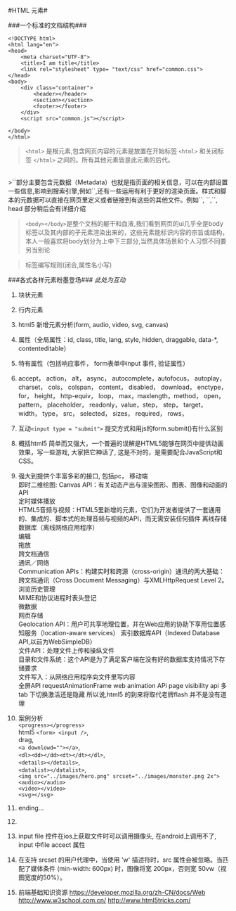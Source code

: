 #HTML 元素#

###一个标准的文档结构###

    <!DOCTYPE html>
    <html lang="en">
    <head>
        <meta charset="UTF-8">
        <title>I am title</title>
        <link rel="stylesheet" type= "text/css" href="common.css">
    </head>
    <body>
        <div class="container">
            <header></header>
            <section></section>
            <footer></footer>
        </div>
        <script src="common.js"></script>
        
    </body>
    </html>
    
>`<html>` 是根元素,包含网页内容的元素是放置在开始标签 `<html>` 和关闭标签 `</html>` 之间的。所有其他元素皆是此元素的后代。   

<br />
>`<head></head>`部分主要包含元数据（Metadata）也就是指页面的相关信息，可以在内部设置一些信息,影响到搜索引擎,例如`<meta name="robots" contect= "all|none|index|noindex|follow|nofollow">`,还有一些运用有利于更好的渲染页面。样式和脚本的元数据可以直接在网页里定义或者链接到有这些的其他文件。例如`<style></style>`, `<script></script>`,`<link />`, head 部分稍后会有详细介绍

<br />

>`<body></body>`是整个文档的躯干和血液,我们看到网页的ui几乎全是body标签以及其内部的子元素渲染出来的，这些元素能标识内容的宗旨或结构，
本人一般喜欢将body划分为上中下三部分,当然具体场景和个人习惯不同要另当别论

>标签编写规则(闭合,属性名小写)

###各式各样元素粉墨登场###
_此处为互动_

1.  块状元素
2.  行内元素
3.  html5 新增元素分析(form, audio, video, svg, canvas)
4.  属性（全局属性：id, class, title, lang, style,  hidden, draggable, data-*, contenteditable）
5.  特有属性（包括响应事件， form表单中input 事件, 验证属性）
6.  accept， action， alt， async， autocomplete，autofocus， autoplay， charset， cols， colspan， content，
disabled， download， enctype， for， height， http-equiv， loop， max，maxlength，method， open， pattern， placeholder， readonly，value，step，
step， target， width， type， src， selected， sizes， required， rows，
7.  互动`<input type = "submit">` 提交方式和用js的form.submit()有什么区别
8.  概括html5 简单而又强大，一个普遍的误解是HTML5能够在网页中提供动画效果，写一些游戏, 大家把它神话了, 这是不对的，是需要配合JavaScript和CSS。
9. 强大到提供个丰富多彩的接口, 包括pc， 移动端<br />
即时二维绘图: Canvas API：有关动态产出与渲染图形、图表、图像和动画的API<br/>
定时媒体播放<br />
HTML5音频与视频：HTML5里新增的元素，它们为开发者提供了一套通用的、集成的、脚本式的处理音频与视频的API，而无需安装任何插件
离线存储数据库（离线网络应用程序）<br />
编辑<br />
拖放<br />
跨文档通信<br />
通讯／网络<br />
Communication APIs：构建实时和跨源（cross-origin）通讯的两大基础： 跨文档通讯（Cross Document Messaging）与XMLHttpRequest Level 2。<br />
浏览历史管理<br />
MIME和协议进程时表头登记<br />
微数据<br />
网页存储<br />
Geolocation API：用户可共享地理位置，并在Web应用的协助下享用位置感知服务（location-aware services）
索引数据库API（Indexed Database API,以前为WebSimpleDB）<br />
文件API：处理文件上传和操纵文件<br />
目录和文件系统：这个API是为了满足客户端在没有好的数据库支持情况下存储要求<br />
文件写入：从网络应用程序向文件里写内容<br />
全屏API
requestAnimationFrame
web animation APi
page visibility api 多tab 下切换激活还是隐藏
所以说,html5 的到来将取代老牌flash 并不是没有道理

10. 案例分析<br />
`<progress></progress>`<br /> 
html5 `<form> <input />`, <br />
drag, <br />
`<a downlowd=""></a>`,<br />
 `<dl><dd></dd><dt></dt></dl>`,<br />
`<details></details>`,<br />
`<datalist></datalist>`,<br />
`<img src="../images/hero.png" srcset="../images/monster.png 2x">`<br />
`<audio></audio>`<br />
`<video></video>`<br />
`<svg></svg>`<br />

11. ending...
12. <meta http-equiv="Content-Type" content="text/html; charset=utf-8">

12. input file 控件在ios上获取文件时可以调用摄像头, 在android上调用不了, input 中file accect 属性
13. 在支持 srcset 的用户代理中，当使用 'w' 描述符时，src 属性会被忽略。当匹配了媒体条件 (min-width: 600px) 时，图像将宽 200px，否则宽 50vw（视图宽度的50%）。
14. 前端基础知识资源
https://developer.mozilla.org/zh-CN/docs/Web
http://www.w3school.com.cn/
http://www.html5tricks.com/

